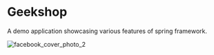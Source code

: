 # Geekshop
A demo application showcasing various features of spring framework.


![facebook_cover_photo_2](https://user-images.githubusercontent.com/577331/140640182-5f161d5e-6477-4779-9129-3760678308d1.png)
